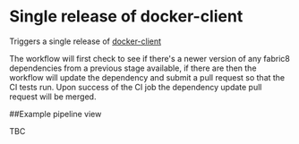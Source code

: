 # Single release of docker-client

Triggers a single release of [docker-client](https://github.com/fabric8io/docker-client)

The workflow will first check to see if there's a newer version of any fabric8 dependencies from a previous stage available, if there are then the workflow will update the dependency and submit a pull request so that the CI tests run.  Upon success of the CI job the dependency update pull request will be merged.

##Example pipeline view

TBC
